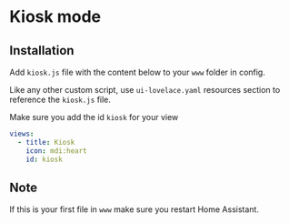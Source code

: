 # Kiosk mode

## Installation

Add `kiosk.js` file with the content below to your `www` folder in config.

Like any other custom script, use `ui-lovelace.yaml` resources section to reference the `kiosk.js` file.

Make sure you add the id `kiosk` for your view 

```yaml
views:
  - title: Kiosk
    icon: mdi:heart
    id: kiosk
```

## Note

If this is your first file in `www` make sure you restart Home Assistant.
